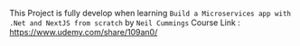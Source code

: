 This Project is fully develop when learning `Build a Microservices app with .Net and NextJS from scratch` by `Neil Cummings`
Course Link : https://www.udemy.com/share/109an0/
